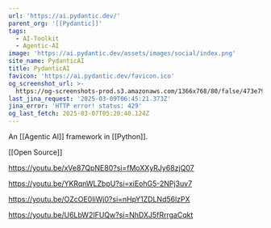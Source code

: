 ```yaml
---
url: 'https://ai.pydantic.dev/'
parent_org: '[[Pydantic]]'
tags:
  - AI-Toolkit
  - Agentic-AI
image: 'https://ai.pydantic.dev/assets/images/social/index.png'
site_name: PydanticAI
title: PydanticAI
favicon: 'https://ai.pydantic.dev/favicon.ico'
og_screenshot_url: >-
  https://og-screenshots-prod.s3.amazonaws.com/1366x768/80/false/473e7956a86382e6796123980a600b6f34412a694c4ed56c558fa1a9359ba1fd.jpeg
last_jina_request: '2025-03-09T06:45:21.373Z'
jina_error: 'HTTP error! status: 429'
og_last_fetch: 2025-03-07T05:20:40.124Z
---
```

An [[Agentic AI]] framework in [[Python]]. 

[[Open Source]]

https://youtu.be/xVe87QpNE80?si=fMoXXyRJy68zjQ07

https://youtu.be/YKRqnWLZbpU?si=xiEohG5-2NPj3uv7

https://youtu.be/OZcOE0IiWj0?si=nHpY1ZDLNd56lzPX

https://youtu.be/U6LbW2IFUQw?si=NhDXJ5fRrrgaCqkt
